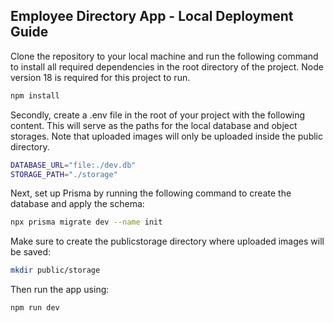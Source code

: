 ## Employee Directory App - Local Deployment Guide

Clone the repository to your local machine and run the following command to install all required dependencies in the root directory of the project. Node version 18 is required for this project to run.

```bash
npm install
```

Secondly, create a .env file in the root of your project with the following content. This will serve as the paths for the local database and object storages. Note that uploaded images will only be uploaded inside the public directory.

```bash
DATABASE_URL="file:./dev.db"
STORAGE_PATH="./storage"
```

Next, set up Prisma by running the following command to create the database and apply the schema:

```bash
npx prisma migrate dev --name init
```

Make sure to create the publicstorage directory where uploaded images will be saved:

```bash
mkdir public/storage
```

Then run the app using:

```bash
npm run dev
```

